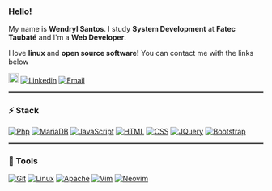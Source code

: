 ### Hello!
My name is **Wendryl Santos**. I study **System Development** at **Fatec Taubaté** and I'm a **Web Developer**.

I love **linux** and **open source software!**
You can contact me with the links below

<a href='https://sourcerer.io/wendryl'><img src='http://sourcerer.io/icons/logo-sharing.svg' height='20px' alt='Sourcerer'></a>
[![Linkedin](https://img.shields.io/badge/-LinkedIn-blue?logo=Linkedin&logoColor=white&link=https://www.linkedin.com/in/wendryl-santos-028248143/)](https://www.linkedin.com/in/wendryl-santos/)
[![Email](https://img.shields.io/badge/-Email-de4343?logo=Gmail&logoColor=white&link=mailto:wendryl10000@gmail.com)](mailto:wendryl10000@gmail.com)

<hr style="border: 1px solid gray"> </hr>

### :zap: Stack
[![Php](https://img.shields.io/badge/-Php-8892bf?logo=Php&logoColor=white&link=https://www.php.net/)](https://www.php.net/)
[![MariaDB](https://img.shields.io/badge/-MariaDB-4479a1?logo=mariadb&logoColor=white&link=https://mariadb.org/)](https://mariadb.org/)
[![JavaScript](https://img.shields.io/badge/-JavaScript-000?logo=JavaScript&style=flat&color=grey&link=https://www.ecma-international.org/)](https://www.ecma-international.org/)
[![HTML](https://img.shields.io/badge/-HTML-000?logo=html5&logoColor=white&color=e34f26&link=https://developer.mozilla.org/pt-BR/docs/Web/HTML)](https://developer.mozilla.org/pt-BR/docs/Web/HTML)
[![CSS](https://img.shields.io/badge/-CSS-000?logo=css3&logoColor=white&color=264de4&link=https://developer.mozilla.org/pt-BR/docs/Web/CSS)](https://developer.mozilla.org/pt-BR/docs/Web/CSS)
[![JQuery](https://img.shields.io/badge/-JQuery-000?logo=jquery&logoColor=white&color=0769ad&link=https://jquery.com/)](https://jquery.com/)
[![Bootstrap](https://img.shields.io/badge/-Bootstrap-000?logo=bootstrap&logoColor=white&color=7952b3&link=https://getbootstrap.com/)](https://getbootstrap.com/)





<hr style="border: 1px solid gray"> </hr>

### :wrench: Tools
[![Git](https://img.shields.io/badge/-Git-f1361f?logo=Git&logoColor=white&link=https://git-scm.com/)](https://git-scm.com/)
[![Linux](https://img.shields.io/badge/-Debian-c70137?logo=Debian&logoColor=white&link=https://www.debian.org/)](https://www.debian.org/)
[![Apache](https://img.shields.io/badge/-Apache-ec7727?logo=Apache&logoColor=white&link=https://www.apache.org)](https://www.apache.org/)
[![Vim](https://img.shields.io/badge/-Vim-007f00?logo=Vim&logoColor=white&link=https://www.vim.org/)](https://www.vim.org/)
[![Neovim](https://img.shields.io/badge/-Neovim-529234?logo=neovim&logoColor=white&link=https://neovim.io/)](https://neovim.io/)


